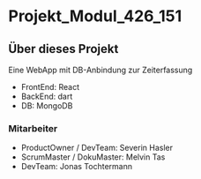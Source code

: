 # Projekt_Modul_426_151

## Über dieses Projekt

Eine WebApp mit DB-Anbindung zur Zeiterfassung

* FrontEnd: React
* BackEnd: dart
* DB: MongoDB

### Mitarbeiter

* ProductOwner / DevTeam: Severin Hasler
* ScrumMaster / DokuMaster: Melvin Tas
* DevTeam: Jonas Tochtermann
